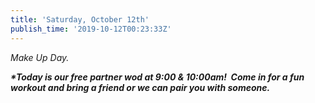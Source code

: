 ```yaml
---
title: 'Saturday, October 12th'
publish_time: '2019-10-12T00:23:33Z'
---
```


*Make Up Day.*

***\*Today is our free partner wod at 9:00 & 10:00am!  Come in for a fun
workout and bring a friend or we can pair you with someone.***
